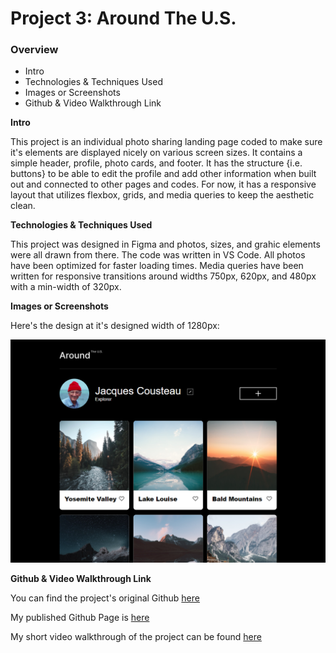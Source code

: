 # Project 3: Around The U.S.

### Overview

- Intro
- Technologies & Techniques Used
- Images or Screenshots
- Github & Video Walkthrough Link

**Intro**

This project is an individual photo sharing landing page coded to make sure it's elements are displayed nicely on various screen sizes. It contains a simple header, profile, photo cards, and footer. It has the structure {i.e. buttons} to be able to edit the profile and add other information when built out and connected to other pages and codes. For now, it has a responsive layout that utilizes flexbox, grids, and media queries to keep the aesthetic clean.

**Technologies & Techniques Used**

This project was designed in Figma and photos, sizes, and grahic elements were all drawn from there. The code was written in VS Code. All photos have been optimized for faster loading times. Media queries have been written for responsive transitions around widths 750px, 620px, and 480px with a min-width of 320px.

**Images or Screenshots**

Here's the design at it's designed width of 1280px:

![Page at width 1280px](Screenshot1280.png)

**Github & Video Walkthrough Link**

You can find the project's original Github [here](https://github.com/tripleten-com/se_project_aroundtheus)

My published Github Page is [here](https://jennysukut.github.io/se_project_aroundtheus/)

My short video walkthrough of the project can be found [here](https://drive.google.com/file/d/18dOw6zqJgJcEtu1HhnrUFRoM7ClVbFVr/view?usp=sharing)
